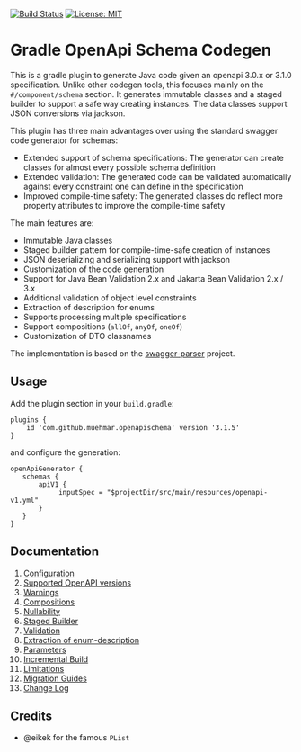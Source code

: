 [![Build Status](https://github.com/muehmar/gradle-openapi-schema/actions/workflows/gradle.yml/badge.svg?branch=master)](https://github.com/muehmar/gradle-openapi-schema/actions/workflows/gradle.yml)
[![License: MIT](https://img.shields.io/badge/License-MIT-yellow.svg)](https://github.com/muehmar/gradle-openapi-schema/blob/master/LICENSE)

# Gradle OpenApi Schema Codegen

This is a gradle plugin to generate Java code given an openapi 3.0.x or 3.1.0 specification. Unlike other codegen tools,
this focuses mainly on the `#/component/schema` section. It generates immutable classes and a staged builder to support
a safe way creating instances. The data classes support JSON conversions via jackson.

This plugin has three main advantages over using the standard swagger code generator for schemas:

* Extended support of schema specifications: The generator can create classes for almost every possible schema
  definition
* Extended validation: The generated code can be validated automatically against every constraint one can define in the
  specification
* Improved compile-time safety: The generated classes do reflect more property attributes to improve the compile-time
  safety

The main features are:

* Immutable Java classes
* Staged builder pattern for compile-time-safe creation of instances
* JSON deserializing and serializing support with jackson
* Customization of the code generation
* Support for Java Bean Validation 2.x and Jakarta Bean Validation 2.x / 3.x
* Additional validation of object level constraints
* Extraction of description for enums
* Supports processing multiple specifications
* Support compositions (`allOf`, `anyOf`, `oneOf`)
* Customization of DTO classnames

The implementation is based on the
[swagger-parser](https://github.com/swagger-api/swagger-parser)
project.

## Usage

Add the plugin section in your `build.gradle`:

```
plugins {
    id 'com.github.muehmar.openapischema' version '3.1.5'
}
```

and configure the generation:

```
openApiGenerator {
   schemas {
       apiV1 {
            inputSpec = "$projectDir/src/main/resources/openapi-v1.yml"
       }
   }
}
```

## Documentation

1. [Configuration](doc/010_configuration.md)
2. [Supported OpenAPI versions](doc/020_openapi_support.md)
3. [Warnings](doc/030_warnings.md)
4. [Compositions](doc/040_compositions.md)
5. [Nullability](doc/050_nullability.md)
6. [Staged Builder](doc/060_staged_builder.md)
7. [Validation](doc/070_validation.md)
8. [Extraction of enum-description](doc/080_extraction_of_enum_description.md)
9. [Parameters](doc/090_parameters.md)
10. [Incremental Build](doc/100_incremental_build.md)
11. [Limitations](doc/110_limitations.md)
12. [Migration Guides](doc/120_migration_guides.md)
13. [Change Log](doc/130_change_log.md)

## Credits

* @eikek for the famous `PList`
